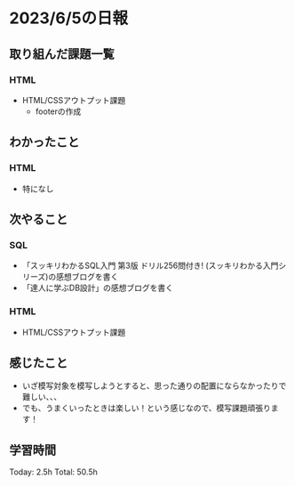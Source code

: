 # 2023/6/5の日報
## 取り組んだ課題一覧
### HTML
* HTML/CSSアウトプット課題
    * footerの作成
## わかったこと
### HTML
* 特になし
## 次やること
### SQL
* 「スッキリわかるSQL入門 第3版 ドリル256問付き! (スッキリわかる入門シリーズ)の感想ブログを書く
* 「達人に学ぶDB設計」の感想ブログを書く
### HTML
* HTML/CSSアウトプット課題
## 感じたこと
* いざ模写対象を模写しようとすると、思った通りの配置にならなかったりで難しい、、、
* でも、うまくいったときは楽しい！という感じなので、模写課題頑張ります！
## 学習時間
Today: 2.5h
Total: 50.5h